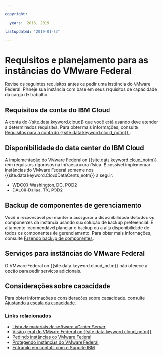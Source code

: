 ```yaml
---

copyright:

  years:  2016, 2019

lastupdated: "2019-01-23"

---
```


# Requisitos e planejamento para as instâncias do VMware Federal

Revise os seguintes requisitos antes de pedir uma instância do VMware Federal. Planeje sua instância com base em seus requisitos de capacidade da carga de trabalho.

## Requisitos da conta do IBM Cloud

A conta do {{site.data.keyword.cloud}} que você está usando deve atender a determinados requisitos. Para obter mais informações, consulte [Requisitos para a conta do {{site.data.keyword.cloud_notm}} ](/docs/services/vmwaresolutions/vmonic/slaccountrequirement.html).

## Disponibilidade do data center do IBM Cloud

A implementação do VMware Federal on {{site.data.keyword.cloud_notm}} tem requisitos rigorosos na infraestrutura física. É possível implementar instâncias do VMware Federal somente nos {{site.data.keyword.CloudDataCents_notm}} a seguir:
- WDC03-Washington, DC, POD2
- DAL08-Dallas, TX, POD2

## Backup de componentes de gerenciamento

Você é responsável por manter e assegurar a disponibilidade de todos os componentes da instância usando sua solução de backup preferencial. É altamente recomendável planejar o backup ou a alta disponibilidade de todos os componentes de gerenciamento. Para obter mais informações, consulte [Fazendo backup de componentes](/docs/services/vmwaresolutions/archiref/solution/solution_backingup.html).

## Serviços para instâncias do VMware Federal

O VMware Federal on {{site.data.keyword.cloud_notm}} não oferece a opção para pedir serviços adicionais.

## Considerações sobre capacidade

Para obter informações e considerações sobre capacidade, consulte [Ajustando a escala da capacidade](/docs/services/vmwaresolutions/archiref/solution/solution_scaling.html).

### Links relacionados

* [Lista de materiais do software vCenter Server](/docs/services/vmwaresolutions/vcenter/vc_bom.html)
* [Visão geral do VMware Federal on {{site.data.keyword.cloud_notm}}](/docs/services/vmwaresolutions/vcenter/vc_fed_overview.html)
* [Pedindo instâncias do VMware Federal](/docs/services/vmwaresolutions/vcenter/vc_fed_orderinginstance.html)
* [Protegendo instâncias do VMware Federal](/docs/services/vmwaresolutions/vcenter/vc_fed_securinginstance.html)
* [Entrando em contato com o Suporte IBM](/docs/services/vmwaresolutions/vmonic/trbl_support.html)
